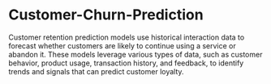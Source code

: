 # Customer-Churn-Prediction
Customer retention prediction models use historical interaction data to forecast whether customers are likely to continue using a service or abandon it. These models leverage various types of data, such as customer behavior, product usage, transaction history, and feedback, to identify trends and signals that can predict customer loyalty. 
